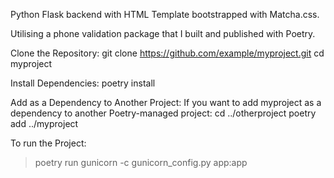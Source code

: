 Python Flask backend with HTML Template bootstrapped with Matcha.css.

Utilising a phone validation package that I built and published with Poetry.

Clone the Repository:
git clone https://github.com/example/myproject.git
cd myproject

Install Dependencies:
poetry install

Add as a Dependency to Another Project:
If you want to add myproject as a dependency to another Poetry-managed project:
cd ../otherproject
poetry add ../myproject


To run the Project:
> poetry run gunicorn -c gunicorn_config.py app:app